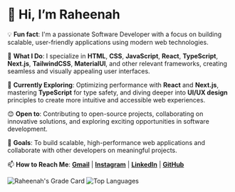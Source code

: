 # 👋 Hi, I’m Raheenah

💡 **Fun fact**: I'm a passionate Software Developer with a focus on building scalable, user-friendly applications using modern web technologies.

👀 **What I Do**: I specialize in **HTML**, **CSS**, **JavaScript**, **React**, **TypeScript**, **Next.js**, **TailwindCSS**, **MaterialUI**, and other relevant frameworks, creating seamless and visually appealing user interfaces.

🌱 **Currently Exploring**: Optimizing performance with **React** and **Next.js**, mastering **TypeScript** for type safety, and diving deeper into **UI/UX design** principles to create more intuitive and accessible web experiences.

😊 **Open to**: Contributing to open-source projects, collaborating on innovative solutions, and exploring exciting opportunities in software development.

💞️ **Goals**: To build scalable, high-performance web applications and collaborate with other developers on meaningful projects.

📫 **How to Reach Me**: **[Gmail](mailto:yraheenah500@gmail.com)** | **[Instagram](https://www.instagram.com/raheena_h/)** | **[LinkedIn](https://www.linkedin.com/in/mohammed-raheenat/)** | **[GitHub](https://github.com/raheenah)**


![Raheenah's Grade Card](https://github-profile-summary-cards.vercel.app/api/cards/stats?username=raheenah&theme=radical)
![Top Languages](https://github-readme-stats.vercel.app/api/top-langs/?username=raheenah&layout=compact&theme=radical)




